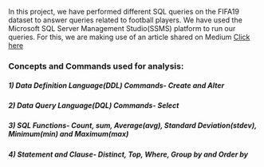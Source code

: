 In this project, we have performed different SQL queries on the FIFA19 dataset to answer queries related to football players. We have used the Microsoft SQL Server Management Studio(SSMS) platform to run our queries.
For this, we are making use of an article shared on Medium [Click here](https://medium.com/@kmrmanish/beginners-guide-for-data-analysis-using-sql-platform-microsoft-sql-server-practice-datasets-7da6520eb684)

### Concepts and Commands used for analysis:
##### 1) Data Definition Language(DDL) Commands- Create and Alter
##### 2) Data Query Language(DQL) Commands- Select
##### 3) SQL Functions- Count, sum, Average(avg), Standard Deviation(stdev), Minimum(min) and Maximum(max)
##### 4) Statement and Clause- Distinct, Top, Where, Group by and Order by
